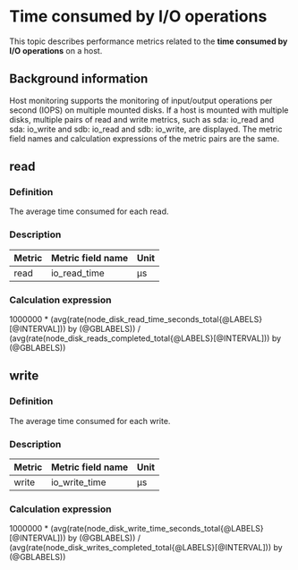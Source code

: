 # Time consumed by I/O operations

This topic describes performance metrics related to the **time consumed by I/O operations** on a host.

## Background information

Host monitoring supports the monitoring of input/output operations per second (IOPS) on multiple mounted disks. If a host is mounted with multiple disks, multiple pairs of read and write metrics, such as sda: io_read and sda: io_write and sdb: io_read and sdb: io_write, are displayed. The metric field names and calculation expressions of the metric pairs are the same.

## read

### Definition

The average time consumed for each read.

### Description

| **Metric** | **Metric field name** |   **Unit**   |
|------------|-----------------------|--------------|
| read       | io_read_time          | μs |

### Calculation expression

1000000 * (avg(rate(node_disk_read_time_seconds_total{@LABELS}[@INTERVAL])) by (@GBLABELS)) / (avg(rate(node_disk_reads_completed_total{@LABELS}[@INTERVAL])) by (@GBLABELS))

## write

### Definition

The average time consumed for each write.

### Description

| **Metric** | **Metric field name** |   **Unit**   |
|------------|-----------------------|--------------|
| write      | io_write_time         | μs |

### Calculation expression

1000000 * (avg(rate(node_disk_write_time_seconds_total{@LABELS}[@INTERVAL])) by (@GBLABELS)) / (avg(rate(node_disk_writes_completed_total{@LABELS}[@INTERVAL])) by (@GBLABELS))

